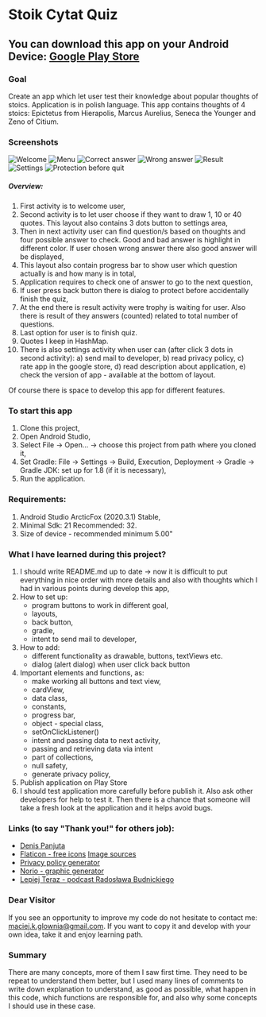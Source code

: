# Stoik Cytat Quiz #

You can download this app on your Android Device:
[Google Play Store](https://play.google.com/store/apps/details?id=pl.glownia.maciej.stoikcytatquiz&hl=pl)
---
### Goal ### 
Create an app which let user test their knowledge about popular thoughts of stoics.
Application is in polish language.
This app contains thoughts of 4 stoics: Epictetus from Hierapolis, Marcus Aurelius, 
Seneca the Younger and Zeno of Citium.

### Screenshots ###
![Welcome](app/src/main/res/screenshots/1_welcome.jpg)
![Menu](app/src/main/res/screenshots/2_menu.jpg)
![Correct answer](app/src/main/res/screenshots/3_correctAnswer.jpg)
![Wrong answer](app/src/main/res/screenshots/4_wrongAnswer.jpg)
![Result](app/src/main/res/screenshots/5_result.jpg)
![Settings](app/src/main/res/screenshots/6_settings.jpg)
![Protection before quit](app/src/main/res/screenshots/7_protection.jpg)

##### Overview: #####
1. First activity is to welcome user, 
2. Second activity is to let user choose if they want to draw 1, 10 or 40 quotes.
   This layout also contains 3 dots button to settings area,
3. Then in next activity user can find question/s based on thoughts and four possible answer 
   to check. Good and bad answer is highlight in different color. If user chosen wrong answer 
   there also good answer will be displayed,
4. This layout also contain progress bar to show user which question actually is 
   and how many is in total,
5. Application requires to check one of answer to go to the next question,
6. If user press back button there is dialog to protect before accidentally finish the quiz,   
7. At the end there is result activity were trophy is waiting for user. Also there is result 
   of they answers (counted) related to total number of questions.
8. Last option for user is to finish quiz.
9. Quotes I keep in HashMap.
10. There is also settings activity when user can (after click 3 dots in second activity):
   a) send mail to developer,
   b) read privacy policy,
   c) rate app in the google store,
   d) read description about application,
   e) check the version of app - available at the bottom of layout.

Of course there is space to develop this app for different features.

### To start this app ###
1. Clone this project,
2. Open Android Studio,
3. Select File -> Open... -> choose this project from path where you cloned it,
4. Set Gradle: File -> Settings -> Build, Execution, Deployment -> Gradle
   -> Gradle JDK: set up for 1.8 (if it is necessary),
5. Run the application.

### Requirements: ###
1. Android Studio ArcticFox (2020.3.1) Stable,
2. Minimal Sdk: 21 Recommended: 32.
3. Size of device - recommended minimum 5.00"

### What I have learned during this project? ###
1. I should write README.md up to date -> now it is difficult to put everything in nice order
   with more details and also with thoughts which I had in various points during develop this app,
2. How to set up:
   - program buttons to work in different goal,
   - layouts,
   - back button,
   - gradle,
   - intent to send mail to developer,
3. How to add:
   - different functionality as drawable, buttons, textViews etc.
   - dialog (alert dialog) when user click back button
4. Important elements and functions, as:
   - make working all buttons and text view,
   - cardView,
   - data class,
   - constants,
   - progress bar,
   - object - special class,
   - setOnClickListener()
   - intent and passing data to next activity,
   - passing and retrieving data via intent  
   - part of collections,
   - null safety,
   - generate privacy policy,
5. Publish application on Play Store
6. I should test application more carefully before publish it. Also ask other developers for help 
   to test it. Then there is a chance that someone will take a fresh look at the application 
   and it helps avoid bugs.
   
### Links (to say "Thank you!" for others job): ###

- [Denis Panjuta](https://tutorials.eu/)
- [Flaticon - free icons](https://www.flaticon.com/free-icons/android) [Image sources](https://github.com/maciejglownia/StoikCytatQuiz/blob/master/app/src/main/assets/sources.txt)
- [Privacy policy generator](https://app-privacy-policy-generator.firebaseapp.com/)
- [Norio - graphic generator](https://www.norio.be/graphic-generator/)
- [Lepiej Teraz - podcast Radosława Budnickiego](https://lepiejteraz.pl/)

### Dear Visitor ###

If you see an opportunity to improve my code do not hesitate to contact me: maciej.k.glownia@gmail.com. 
If you want to copy it and develop with your own idea, take it and enjoy learning path.

### Summary ###
There are many concepts, more of them I saw first time. They need to be repeat to understand them 
better, but I used many lines of comments to write down explanation to understand, as good as 
possible, what happen in this code, which functions are responsible for, and also why some concepts 
I should use in these case.